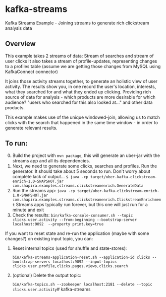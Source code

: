 # kafka-streams
Kafka Streams Example - Joining streams to generate rich clickstream analysis data

Overview
--------
This example takes 2 streams of data: Stream of searches and stream of user clicks
It also takes a stream of profile-updates, representing changes to a profiles table (assume we are getting those changes from MySQL using KafkaConnect connector)

It joins those activity streams together, to generate an holistic view of user activity. The results show you, in one record the user's location, interests, what they searched for and what they ended up clicking. Providing rich source of data for analysis - which products are more desirable for which audience? "users who searched for this also looked at..." and other data products.

This example makes use of the unique windowed-join, allowing us to match clicks with the search that happened in the same time window - in order to generate relevant results.

To run:
--------

0. Build the project with `mvn package`, this will generate an uber-jar with the streams app and all its dependencies.
1. Next, we need to generate some clicks, searches and profiles. Run the generator. It should take about 5 seconds to run. Don't worry about complete lack of output... 
   `$ java -cp target/uber-kafka-clickstream-enrich-1.0-SNAPSHOT.jar com.shapira.examples.streams.clickstreamenrich.GenerateData`
2. Run the streams app:
   `java -cp target/uber-kafka-clickstream-enrich-1.0-SNAPSHOT.jar com.shapira.examples.streams.clickstreamenrich.ClickstreamEnrichment`
   Streams apps typically run forever, but this one will just run for a minute and exit
3. Check the results:
   `bin/kafka-console-consumer.sh --topic clicks.user.activity --from-beginning --bootstrap-server localhost:9092  --property print.key=true`

If you want to reset state and re-run the application (maybe with some changes?) on existing input topic, you can:

1. Reset internal topics (used for shuffle and state-stores):

    `bin/kafka-streams-application-reset.sh --application-id clicks --bootstrap-servers localhost:9092 --input-topics clicks.user.profile,clicks.pages.views,clicks.search `

2. (optional) Delete the output topic:

    `bin/kafka-topics.sh --zookeeper localhost:2181 --delete --topic clicks.user.activity`# kafka-streams
